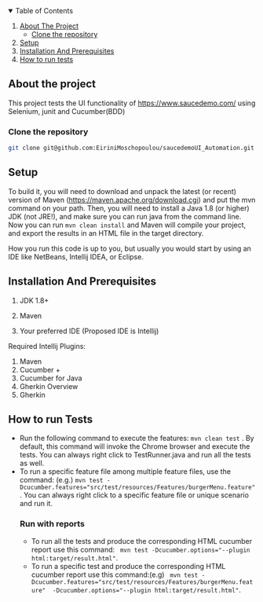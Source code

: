 <!-- TABLE OF CONTENTS -->
<details open="open">
  <summary>Table of Contents</summary>
  <ol>
    <li>
      <a href="#about-the-project">About The Project</a>
      <ul>
        <li><a href="#clone-the-repository">Clone the repository</a></li>
      </ul>
    </li>
    <li>
      <a href="#setup">Setup</a>
    </li>
    <li><a href="#installation-and-prerequisites">Installation And Prerequisites</a></li>
    <li><a href="#how-to-run-tests">How to run tests</a></li>

  </ol>
</details>



## About the project
This project tests the UI functionality of https://www.saucedemo.com/ using Selenium, junit and Cucumber(BDD) 


### Clone the repository

```sh
git clone git@github.com:EiriniMoschopoulou/saucedemoUI_Automation.git
```

## Setup

To build it, you will need to download and unpack the latest (or recent) version of Maven (https://maven.apache.org/download.cgi) and put the mvn command on your path. Then, you will need to install a Java 1.8 (or higher) JDK (not JRE!), and make sure you can run java from the command line. Now you can run `mvn clean install` and Maven will compile your project, and export the results in an HTML file in the target directory.

How you run this code is up to you, but usually you would start by using an IDE like NetBeans, Intellij IDEA, or Eclipse.


## Installation And Prerequisites

1. JDK 1.8+ 

2. Maven 

3. Your preferred IDE (Proposed IDE is Intellij)

Required Intellij Plugins:  

1. Maven
2. Cucumber + 
3. Cucumber for Java
4. Gherkin Overview
5. Gherkin



## How to run Tests

- Run the following command to execute the features: `mvn clean test` . By default, this command will invoke the Chrome browser and execute the tests. You can always right click to TestRunner.java and run all the tests as well.
- To run a specific feature file among multiple feature files, use the command: (e.g.) `mvn test -Dcucumber.features="src/test/resources/Features/burgerMenu.feature"`. You can always right click to a specific feature file or unique scenario and run it.
  ### Run with reports
  -  To run all the tests and produce the corresponding HTML cucumber report use this command: ` mvn test -Dcucumber.options="--plugin html:target/result.html"`.
  -  To run a specific test and produce the corresponding HTML cucumber report use this command:(e.g) ` mvn test -Dcucumber.features="src/test/resources/Features/burgerMenu.feature"  -Dcucumber.options="--plugin html:target/result.html"`.

